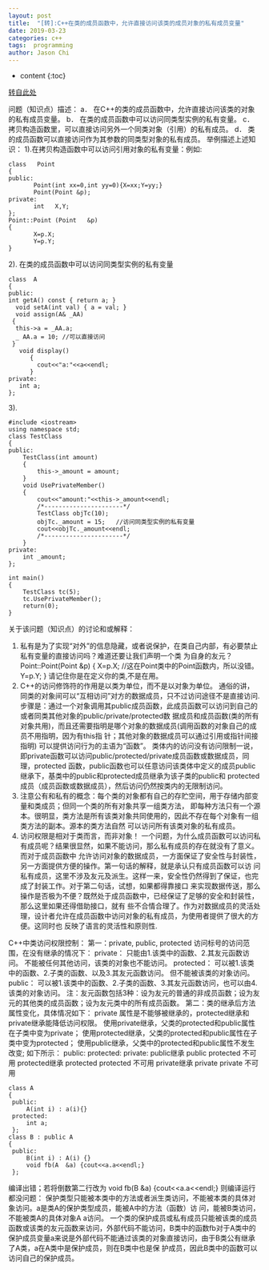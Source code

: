```yaml
---
layout: post
title:  "[转]:C++在类的成员函数中，允许直接访问该类的成员对象的私有成员变量"
date: 2019-03-23
categories: c++
tags:  programming
author: Jason Chi
---
```

* content
{:toc}





[转自此处](https://blog.csdn.net/geophyboy/article/details/14119775)

问题（知识点）描述：
a． 在C++的类的成员函数中，允许直接访问该类的对象的私有成员变量。
b． 在类的成员函数中可以访问同类型实例的私有变量。
c． 拷贝构造函数里，可以直接访问另外一个同类对象（引用）的私有成员。
d． 类的成员函数可以直接访问作为其参数的同类型对象的私有成员。
举例描述上述知识：
1).在拷贝构造函数中可以访问引用对象的私有变量：例如:

```
class   Point
{
public:
       Point(int xx=0,int yy=0){X=xx;Y=yy;}
       Point(Point &p);
private:
       int   X,Y;
};
Point::Point (Point   &p)
{
       X=p.X;
       Y=p.Y;
}
```

2). 在类的成员函数中可以访问同类型实例的私有变量
```
class  A
{
public:
int getA() const { return a; }
  void setA(int val) { a = val; }
  void assign(A& _AA)
 {
  this->a = _AA.a;
  _ AA.a = 10; //可以直接访问
 }
   void display()
      {
        cout<<"a:"<<a<<endl;
      }
private:
   int a;
};
```
3).

```
#include <iostream>
using namespace std;
class TestClass
{
public:
    TestClass(int amount)
    {
        this->_amount = amount;
    }
    void UsePrivateMember()
    {
        cout<<"amount:"<<this->_amount<<endl;
        /*----------------------*/
        TestClass objTc(10);
        objTc._amount = 15;   //访问同类型实例的私有变量
        cout<<objTc._amount<<endl;
        /*----------------------*/
    }
private:
    int _amount;
};

int main()
{
    TestClass tc(5);
    tc.UsePrivateMember();
    return(0);
}
```
关于该问题（知识点）的讨论和或解释：
1. 私有是为了实现“对外”的信息隐藏，或者说保护，在类自己内部，有必要禁止私有变量的直接访问吗？难道还要让我们声明一个类
为自身的友元？
Point::Point(Point   &p)
{
        X=p.X;   //这在Point类中的Point函数内，所以没错。
        Y=p.Y;
}
请记住你是在定义你的类,不是在用。
2. C++的访问修饰符的作用是以类为单位，而不是以对象为单位。
通俗的讲，同类的对象间可以“互相访问”对方的数据成员，只不过访问途径不是直接访问.
步骤是：通过一个对象调用其public成员函数，此成员函数可以访问到自己的或者同类其他对象的public/private/protected数
据成员和成员函数(类的所有对象共用)，而且还需要指明是哪个对象的数据成员(调用函数的对象自己的成员不用指明，因为有this指
针；其他对象的数据成员可以通过引用或指针间接指明)
可以提供访问行为的主语为“函数”。
类体内的访问没有访问限制一说，即private函数可以访问public/protected/private成员函数或数据成员，同理，protected
函数，public函数也可以任意访问该类体中定义的成员public继承下，基类中的public和protected成员继承为该子类的public和
protected成员（成员函数或数据成员），然后访问仍然按类内的无限制访问。
3. 注意公有和私有的概念：每个类的对象都有自己的存贮空间，用于存储内部变量和类成员；但同一个类的所有对象共享一组类方法，
即每种方法只有一个源本。很明显，类方法是所有该类对象共同使用的，因此不存在每个对象有一组类方法的副本。源本的类方法自然
可以访问所有该类对象的私有成员。
4. 访问权限是相对于类而言，而非对象！
一个问题，为什么成员函数可以访问私有成员呢？结果很显然，如果不能访问，那么私有成员的存在就没有了意义。而对于成员函数中
允许访问对象的数据成员，一方面保证了安全性与封装性，另一方面提供方便的操作。第一句话的解释，就是承认只有成员函数可以访
问私有成员，这里不涉及友元及派生。这样一来，安全性仍然得到了保证，也完成了封装工作。对于第二句话，试想，如果都得靠接口
来实现数据传送，那么操作是否极为不便？既然处于成员函数中，已经保证了足够的安全和封装性，那么这里如果还得借助接口，就有
些不合情合理了。作为对数据成员的灵活处理，设计者允许在成员函数中访问对象的私有成员，为使用者提供了很大的方便。这同时也
反映了语言的灵活性和原则性.




C++中类访问权限控制：
第一：private, public, protected 访问标号的访问范围，在没有继承的情况下：
private：
只能由1.该类中的函数、2.其友元函数访问。
不能被任何其他访问，该类的对象也不能访问。
protected：
可以被1.该类中的函数、2.子类的函数、以及3.其友元函数访问。
但不能被该类的对象访问。
public：
可以被1.该类中的函数、2.子类的函数、3.其友元函数访问，也可以由4.该类的对象访问。
 注：友元函数包括3种：设为友元的普通的非成员函数；设为友元的其他类的成员函数；设为友元类中的所有成员函数。
第二：类的继承后方法属性变化，具体情况如下：
private 属性是不能够被继承的，protected继承和private继承能降低访问权限。
使用private继承，父类的protected和public属性在子类中变为private；
使用protected继承，父类的protected和public属性在子类中变为protected；
使用public继承，父类中的protected和public属性不发生改变;
 如下所示：
                   public:        protected:       private:
public继承          public        protected        不可用
protected继承       protected     protected        不可用
private继承         private       private          不可用

```
class A
{
 public:
     A(int i) : a(i){}
 protected:
     int a;
 };
class B : public A
{
 public:
     B(int i) : A(i) {}
     void fb(A  &a) {cout<<a.a<<endl;}
 };
 ```

 编译出错；若将倒数第二行改为
 void fb(B  &a) {cout<<a.a<<endl;}
 则编译运行都没问题：
 保护类型只能被本类中的方法或者派生类访问，不能被本类的具体对象访问。a是类A的保护类型成员，能被A中的方法（函数）访
 问，能被B类访问，不能被类A的具体对象A a访问。
 一个类的保护成员或私有成员只能被该类的成员函数或该类的友元函数来访问，外部代码不能访问，B类中的函数fb对于A类中的
 保护成员变量a来说是外部代码不能通过该类的对象直接访问，由于B类公有继承了A类，a在A类中是保护成员，则在B类中也是保
 护成员，因此B类中的函数可以访问自己的保护成员。
